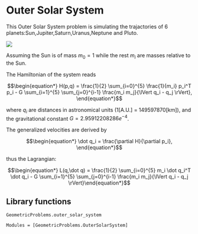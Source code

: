 # Outer Solar System

<!-- 
t_end = 100000 
t_step = 0.5 
hode = hodeproblem(tspan = (0,t_end), tstep = t_step)

sol = integrate(hode, RK4())
ImMi_sol = integrate(hode, ImplicitMidpoint())

using Plots
ImMi_sol_mat = hcat(ImMi_sol.q[0:200000]...)

plot(ImMi_sol_mat[1,:],ImMi_sol_mat[2,:],ImMi_sol_mat[3,:],label = "Sun")
plot!(ImMi_sol_mat[4,:],ImMi_sol_mat[5,:],ImMi_sol_mat[6,:],label ="Jupiter")
plot!(ImMi_sol_mat[7,:],ImMi_sol_mat[8,:],ImMi_sol_mat[9,:],label ="Saturn")
plot!(ImMi_sol_mat[10,:],ImMi_sol_mat[11,:],ImMi_sol_mat[12,:],label ="Uranus")
plot!(ImMi_sol_mat[13,:],ImMi_sol_mat[14,:],ImMi_sol_mat[15,:],label ="Neptune")
plot!(ImMi_sol_mat[16,:],ImMi_sol_mat[17,:],ImMi_sol_mat[18,:],label ="Pluto")
title!("Implicit Midpoint") 
-->

This Outer Solar System problem is simulating the trajactories of 6 planets:Sun,Jupiter,Saturn,Uranus,Neptune and Pluto. 

 ![](images/Solar_system.svg) 

Assuming the Sun is of mass $m_0=1$ while the rest $m_i$ are masses relative to the Sun. 

The Hamiltonian of the system reads 

```math
\begin{equation*}
H(p,q) = \frac{1}{2} \sum_{i=0}^{5} \frac{1}{m_i} p_i^T p_i - G  \sum_{i=1}^{5} \sum_{j=0}^{i-1} \frac{m_i m_j}{\lVert q_i - q_j \rVert},
\end{equation*}
```
where $q_i$ are distances in astronomical units (1[A.U.] =
149597870[km]), and the gravitational constant $G =  2.95912208286e^{−4}$. 

The generalized velocities are derived by 
```math
\begin{equation*}
\dot q_i = \frac{\partial H}{\partial p_i},
\end{equation*}
```
thus the Lagrangian:
```math
\begin{equation*}
L(q,\dot q) = \frac{1}{2} \sum_{i=0}^{5} m_i \dot q_i^T \dot q_i - G  \sum_{i=1}^{5} \sum_{j=0}^{i-1} \frac{m_i m_j}{\lVert q_i - q_j \rVert}\end{equation*}
```

## Library functions
```@docs
GeometricProblems.outer_solar_system
```

```@autodocs
Modules = [GeometricProblems.OuterSolarSystem]
```
